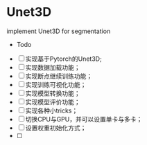# Unet3D
implement Unet3D for segmentation

-  Todo
- [ ] 实现基于Pytorch的Unet3D;
- [ ] 实现数据加载功能；
- [ ] 实现断点继续训练功能；
- [ ] 实现训练可视化功能；
- [ ] 实现模型转换功能；
- [ ] 实现模型评价功能；
- [ ] 实现各种小tricks；
- [ ] 切换CPU与GPU，并可以设置单卡与多卡；
- [ ] 设置权重初始化方式；
- [ ] 

